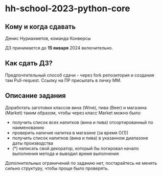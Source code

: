 # hh-school-2023-python-core

## Кому и когда сдавать

Денис Нуриахметов, команда Конверсы

ДЗ принимается до **15 января** 2024 включительно.

## Как сдать ДЗ?

Предпочтительный способ сдачи - через fork репозитория и создания там Pull-request.
Ссылку на ПР присылать в личку ММ.

## Описание задания

Доработать заготовки классов вина (Wine), пива (Beer) и магазина (Market) таким образом, чтобы через класс Market можно было:

* получить список всех напитков (вина и пива) отсортированный по наименованию
* проверить наличие напитка в магазине (за время О(1))
* получить список напитков (вина и пива) в указанном диапазоне даты производства
* (*) написать свой декоратор, который бы логировал начало выполнения метода и выводил время выполнения

Дополнительных ограничений по заданию нет, постарайтесь не менять сильно структуру, чтобы проще было проверять.
